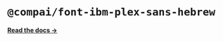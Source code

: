 # `@compai/font-ibm-plex-sans-hebrew`

[**Read the docs &rarr;**](https://components.ai/docs/typefaces/ibm-plex-sans-hebrew)
